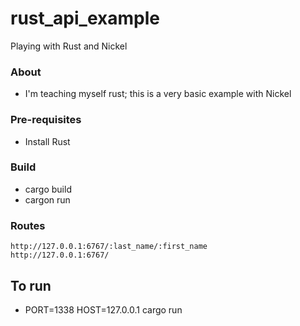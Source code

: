 # rust_api_example
Playing with Rust and Nickel

### About
 - I'm teaching myself rust; this is a very basic example with Nickel

### Pre-requisites
 - Install Rust

### Build
- cargo build
- cargon run


### Routes
```
http://127.0.0.1:6767/:last_name/:first_name
http://127.0.0.1:6767/
```

## To run
 - PORT=1338 HOST=127.0.0.1 cargo run
